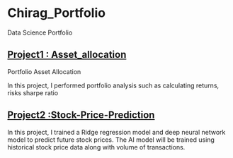 # Chirag_Portfolio
Data Science Portfolio

## [Project1 : Asset_allocation](https://github.com/chiggy1997/Asset_allocation)
Portfolio Asset Allocation

In this project, I performed portfolio analysis such as calculating returns, risks sharpe ratio

## [Project2 :Stock-Price-Prediction](https://github.com/chiggy1997/Stock-Price-Prediction)
In this project, I trained a Ridge regression model and deep neural network model to predict future stock prices.
The AI model will be trained using historical stock price data along with volume of transactions.

